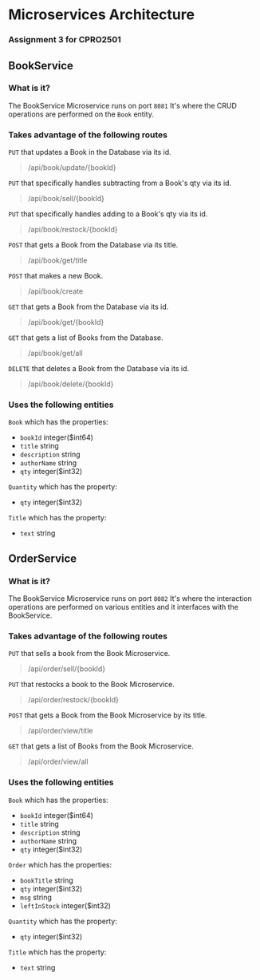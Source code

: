 # Microservices Architecture
### Assignment 3 for CPRO2501

## BookService

### What is it?

The BookService Microservice runs on port `8081`
It's where the CRUD operations are performed on the `Book` entity.

### Takes advantage of the following routes

`PUT` that updates a Book in the Database via its id.
> /api/book/update/{bookId}

`PUT` that specifically handles subtracting from a Book's qty via its id.
> /api/book/sell/{bookId}

`PUT` that specifically handles adding to a Book's qty via its id.
> /api/book/restock/{bookId}

`POST` that gets a Book from the Database via its title.
> /api/book/get/title

`POST` that makes a new Book.
> /api/book/create

`GET` that gets a Book from the Database via its id.
> /api/book/get/{bookId}

`GET` that gets a list of Books from the Database.
> /api/book/get/all

`DELETE` that deletes a Book from the Database via its id.
> /api/book/delete/{bookId}

### Uses the following entities

`Book` which has the properties:
- `bookId`	integer($int64)
- `title`	string
- `description`	string
- `authorName`	string
- `qty` integer($int32)

`Quantity` which has the property:
- `qty` integer($int32)

`Title` which has the property:
- `text`	string

## OrderService

### What is it?

The BookService Microservice runs on port `8082`
It's where the interaction operations are performed on various entities and it interfaces with the BookService.

### Takes advantage of the following routes

`PUT` that sells a book from the Book Microservice.
> /api/order/sell/{bookId}

`PUT` that restocks a book to the Book Microservice.
> /api/order/restock/{bookId}

`POST` that gets a Book from the Book Microservice by its title.
> /api/order/view/title

`GET` that gets a list of Books from the Book Microservice.
> /api/order/view/all


### Uses the following entities

`Book` which has the properties:
- `bookId`	integer($int64)
- `title`	string
- `description`	string
- `authorName`	string
- `qty` integer($int32)

`Order` which has the properties:
- `bookTitle` string
- `qty` integer($int32)
- `msg` string
- `leftInStock` integer($int32)

`Quantity` which has the property:
- `qty` integer($int32)

`Title` which has the property:
- `text`	string
